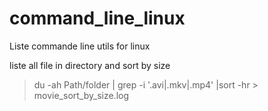 # command_line_linux
Liste commande line utils for linux


<p> liste all file in directory and sort by size</p>

>  du -ah Path/folder | grep -i '.avi\|.mkv\|.mp4' |sort -hr > movie_sort_by_size.log
